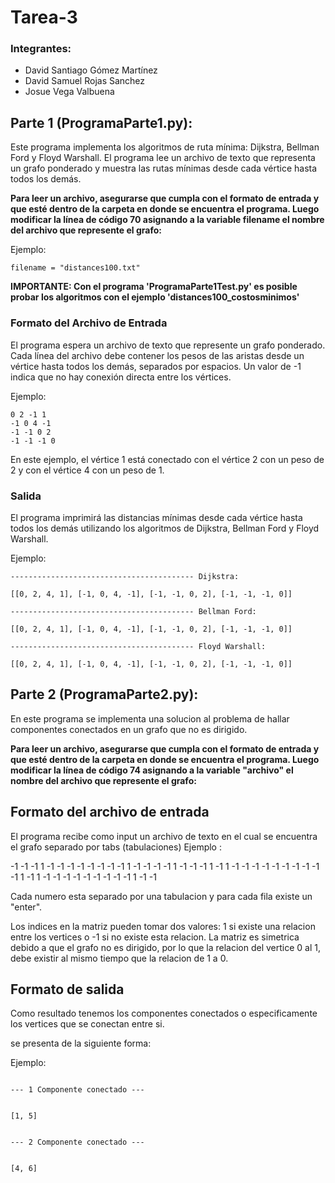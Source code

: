 # Tarea-3
### Integrantes:
- David Santiago Gómez Martínez
- David Samuel Rojas Sanchez
- Josue Vega Valbuena

## Parte 1 (ProgramaParte1.py):
Este programa implementa los algoritmos de ruta mínima: Dijkstra, Bellman Ford y Floyd Warshall. El programa lee un archivo de texto que representa un grafo ponderado y muestra las rutas mínimas desde cada vértice hasta todos los demás.

**Para leer un archivo, asegurarse que cumpla con el formato de entrada y que esté dentro de la carpeta en donde se encuentra el programa. Luego modificar la línea de código 70 asignando a la variable filename el nombre del archivo que represente el grafo:** 

Ejemplo:

```
filename = "distances100.txt"
```

**IMPORTANTE: Con el programa 'ProgramaParte1Test.py' es posible probar los algoritmos con el ejemplo 'distances100_costosminimos'**

### Formato del Archivo de Entrada
El programa espera un archivo de texto que represente un grafo ponderado. Cada línea del archivo debe contener los pesos de las aristas desde un vértice hasta todos los demás, separados por espacios. Un valor de -1 indica que no hay conexión directa entre los vértices.

Ejemplo:

```
0 2 -1 1
-1 0 4 -1
-1 -1 0 2
-1 -1 -1 0
```

En este ejemplo, el vértice 1 está conectado con el vértice 2 con un peso de 2 y con el vértice 4 con un peso de 1.

### Salida
El programa imprimirá las distancias mínimas desde cada vértice hasta todos los demás utilizando los algoritmos de Dijkstra, Bellman Ford y Floyd Warshall.

Ejemplo:

```
----------------------------------------- Dijkstra:

[[0, 2, 4, 1], [-1, 0, 4, -1], [-1, -1, 0, 2], [-1, -1, -1, 0]]

----------------------------------------- Bellman Ford:

[[0, 2, 4, 1], [-1, 0, 4, -1], [-1, -1, 0, 2], [-1, -1, -1, 0]]

----------------------------------------- Floyd Warshall:

[[0, 2, 4, 1], [-1, 0, 4, -1], [-1, -1, 0, 2], [-1, -1, -1, 0]]
```


## Parte 2 (ProgramaParte2.py):

En este programa se implementa una solucion al problema de hallar componentes conectados en un grafo que no es dirigido.

**Para leer un archivo, asegurarse que cumpla con el formato de entrada y que esté dentro de la carpeta en donde se encuentra el programa. Luego modificar la línea de código 74 asignando a la variable "archivo" el nombre del archivo que represente el grafo:** 


## Formato del archivo de entrada 
El programa recibe como input un archivo de texto en el cual se encuentra el grafo separado por tabs (tabulaciones) 
Ejemplo : 

-1	-1	-1	1	-1	-1	-1
-1	-1	-1	-1	-1	1	-1
-1	-1	-1	1	-1	-1	-1
1	-1	1	-1	-1	-1	-1
-1	-1	-1	-1	-1	-1	1
-1	1	-1	-1	-1	-1	-1
-1	-1	-1	-1	1	-1	-1

Cada numero esta separado por una tabulacion y para cada fila existe un "enter".

Los indices en la matriz pueden tomar dos valores: 1 si existe una relacion entre los vertices o -1 si no existe esta relacion.
La matriz es simetrica debido a que el grafo no es dirigido, por lo que la relacion del vertice 0 al 1, debe existir al mismo tiempo que la relacion de 1 a 0.

## Formato de salida 

Como resultado tenemos los componentes conectados o especificamente los vertices que se conectan entre si.

se presenta de la siguiente forma:

Ejemplo: 

```

--- 1 Componente conectado ---


[1, 5]


--- 2 Componente conectado ---


[4, 6]

```

